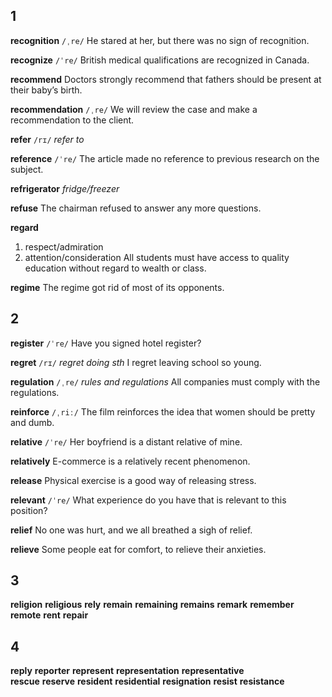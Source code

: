 ## 1
**recognition** 
`/ˌre/`
He stared at her, but there was no sign of recognition.

**recognize** 
`/ˈre/`
British medical qualifications are recognized in Canada.

**recommend** 
Doctors strongly recommend that fathers should be present at their baby’s birth.

**recommendation** 
`/ˌre/`
We will review the case and make a recommendation to the client.

**refer** 
`/rɪ/`
*refer to*

**reference** 
`/ˈre/`
The article made no reference to previous research on the subject.

**refrigerator** 
*fridge/freezer*

**refuse** 
The chairman refused to answer any more questions.

**regard** 
1. respect/admiration
2. attention/consideration
All students must have access to quality education without regard to wealth or class.

**regime** 
The regime got rid of most of its opponents.

## 2
**register** 
`/ˈre/`
Have you signed hotel register?

**regret** 
`/rɪ/`
*regret doing sth*
I regret leaving school so young.

**regulation** 
`/ˌre/`
*rules and regulations* 
All companies must comply with the regulations.

**reinforce** 
`/ˌriː/`
The film reinforces the idea that women should be pretty and dumb.

**relative** 
`/ˈre/`
Her boyfriend is a distant relative of mine.

**relatively** 
E-commerce is a relatively recent phenomenon.

**release** 
Physical exercise is a good way of releasing stress.

**relevant** 
`/ˈre/`
What experience do you have that is relevant to this position?

**relief** 
No one was hurt, and we all breathed a sigh of relief.

**relieve** 
Some people eat for comfort, to relieve their anxieties.

## 3
**religion** 
**religious** 
**rely** 
**remain** 
**remaining** 
**remains** 
**remark** 
**remember** 
**remote** 
**rent** 
**repair** 

## 4
**reply** 
**reporter** 
**represent** 
**representation** 
**representative**  
**rescue** 
**reserve** 
**resident** 
**residential** 
**resignation** 
**resist** 
**resistance** 
